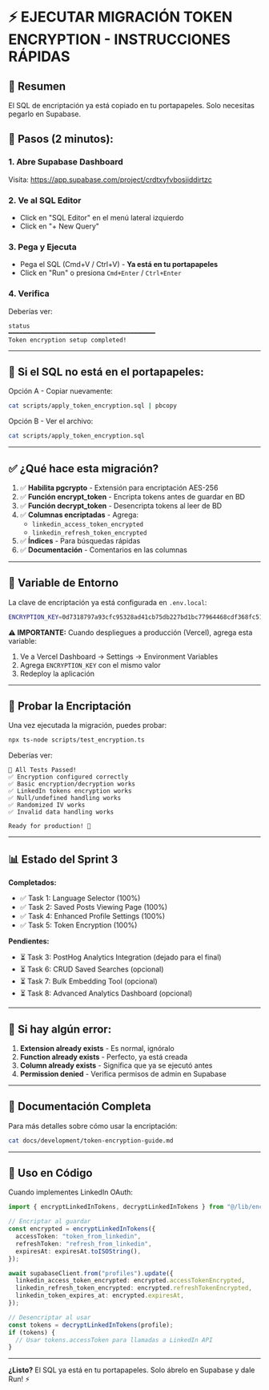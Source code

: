 # ⚡ EJECUTAR MIGRACIÓN TOKEN ENCRYPTION - INSTRUCCIONES RÁPIDAS

## 🎯 Resumen
El SQL de encriptación ya está copiado en tu portapapeles. Solo necesitas pegarlo en Supabase.

## 📝 Pasos (2 minutos):

### 1. Abre Supabase Dashboard
Visita: https://app.supabase.com/project/crdtxyfvbosjiddirtzc

### 2. Ve al SQL Editor
- Click en "SQL Editor" en el menú lateral izquierdo
- Click en "+ New Query"

### 3. Pega y Ejecuta
- Pega el SQL (Cmd+V / Ctrl+V) - **Ya está en tu portapapeles**
- Click en "Run" o presiona `Cmd+Enter` / `Ctrl+Enter`

### 4. Verifica
Deberías ver:
```
status
━━━━━━━━━━━━━━━━━━━━━━━━━━━━━━━━━━━━━━━━━
Token encryption setup completed!
```

---

## 🔧 Si el SQL no está en el portapapeles:

Opción A - Copiar nuevamente:
```bash
cat scripts/apply_token_encryption.sql | pbcopy
```

Opción B - Ver el archivo:
```bash
cat scripts/apply_token_encryption.sql
```

---

## ✅ ¿Qué hace esta migración?

1. ✅ **Habilita pgcrypto** - Extensión para encriptación AES-256
2. ✅ **Función encrypt_token** - Encripta tokens antes de guardar en BD
3. ✅ **Función decrypt_token** - Desencripta tokens al leer de BD
4. ✅ **Columnas encriptadas** - Agrega:
   - `linkedin_access_token_encrypted`
   - `linkedin_refresh_token_encrypted`
5. ✅ **Índices** - Para búsquedas rápidas
6. ✅ **Documentación** - Comentarios en las columnas

---

## 🔐 Variable de Entorno

La clave de encriptación ya está configurada en `.env.local`:

```bash
ENCRYPTION_KEY=0d7318797a93cfc95328ad41cb75db227bd1bc77964468cdf368fc51438b7e0b
```

**⚠️ IMPORTANTE:** Cuando despliegues a producción (Vercel), agrega esta variable:

1. Ve a Vercel Dashboard → Settings → Environment Variables
2. Agrega `ENCRYPTION_KEY` con el mismo valor
3. Redeploy la aplicación

---

## 🧪 Probar la Encriptación

Una vez ejecutada la migración, puedes probar:

```bash
npx ts-node scripts/test_encryption.ts
```

Deberías ver:
```
🎉 All Tests Passed!
✅ Encryption configured correctly
✅ Basic encryption/decryption works
✅ LinkedIn tokens encryption works
✅ Null/undefined handling works
✅ Randomized IV works
✅ Invalid data handling works

Ready for production! 🚀
```

---

## 📊 Estado del Sprint 3

**Completados:**
- ✅ Task 1: Language Selector (100%)
- ✅ Task 2: Saved Posts Viewing Page (100%)
- ✅ Task 4: Enhanced Profile Settings (100%)
- ✅ Task 5: Token Encryption (100%)

**Pendientes:**
- ⏳ Task 3: PostHog Analytics Integration (dejado para el final)
- ⏳ Task 6: CRUD Saved Searches (opcional)
- ⏳ Task 7: Bulk Embedding Tool (opcional)
- ⏳ Task 8: Advanced Analytics Dashboard (opcional)

---

## 🚨 Si hay algún error:

1. **Extension already exists** - Es normal, ignóralo
2. **Function already exists** - Perfecto, ya está creada
3. **Column already exists** - Significa que ya se ejecutó antes
4. **Permission denied** - Verifica permisos de admin en Supabase

---

## 📖 Documentación Completa

Para más detalles sobre cómo usar la encriptación:
```bash
cat docs/development/token-encryption-guide.md
```

---

## 🔄 Uso en Código

Cuando implementes LinkedIn OAuth:

```typescript
import { encryptLinkedInTokens, decryptLinkedInTokens } from "@/lib/encryption";

// Encriptar al guardar
const encrypted = encryptLinkedInTokens({
  accessToken: "token_from_linkedin",
  refreshToken: "refresh_from_linkedin",
  expiresAt: expiresAt.toISOString(),
});

await supabaseClient.from("profiles").update({
  linkedin_access_token_encrypted: encrypted.accessTokenEncrypted,
  linkedin_refresh_token_encrypted: encrypted.refreshTokenEncrypted,
  linkedin_token_expires_at: encrypted.expiresAt,
});

// Desencriptar al usar
const tokens = decryptLinkedInTokens(profile);
if (tokens) {
  // Usar tokens.accessToken para llamadas a LinkedIn API
}
```

---

**¿Listo?** El SQL ya está en tu portapapeles. Solo ábrelo en Supabase y dale Run! ⚡
